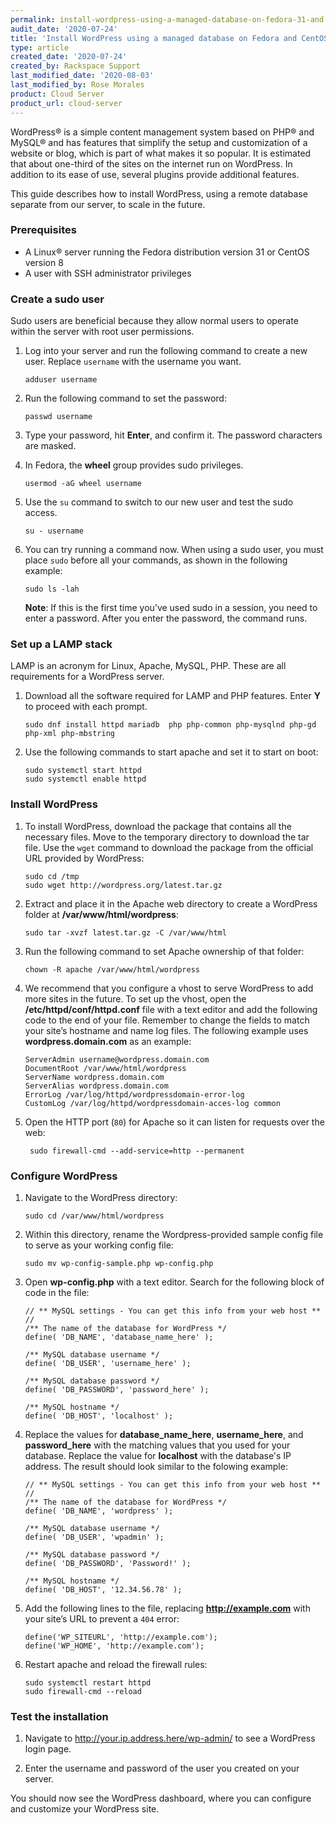 ```yaml
---
permalink: install-wordpress-using-a-managed-database-on-fedora-31-and-centos-8/
audit_date: '2020-07-24'
title: 'Install WordPress using a managed database on Fedora and CentOS'
type: article
created_date: '2020-07-24'
created_by: Rackspace Support
last_modified_date: '2020-08-03'
last_modified_by: Rose Morales
product: Cloud Server
product_url: cloud-server
---
```


WordPress&reg; is a simple content management system based on PHP&reg; and MySQL&reg; and has features that simplify the setup and customization of a website or blog, which is part of what makes it so popular. It is estimated that about one-third of the sites on the internet run on WordPress. In addition to its ease of use, several plugins provide additional features.

This guide describes how to install WordPress, using a remote database separate from our server, to scale in the future.

### Prerequisites

- A Linux&reg; server running the Fedora distribution version 31 or CentOS version 8
- A user with SSH administrator privileges

### Create a sudo user


Sudo users are beneficial because they allow normal users to operate within the server with root user permissions.

1. Log into your server and run the following command to create a new user. Replace `username` with the username you want.

       adduser username

2. Run the following command to set the password:

       passwd username

3. Type your password, hit **Enter**, and confirm it. The password characters are masked.

4. In Fedora, the **wheel** group provides sudo privileges.

       usermod -aG wheel username

5. Use the `su` command to switch to our new user and test the sudo access.

       su - username

6. You can try running a command now. When using a sudo user, you must place `sudo` before all your commands, as shown in the following example:
 
       sudo ls -lah

    **Note**: If this is the first time you’ve used sudo in a session, you need to enter a password. After you enter the password,
    the command runs.

### Set up a LAMP stack

LAMP is an acronym for Linux, Apache, MySQL, PHP. These are all requirements for a WordPress server.

1. Download all the software required for LAMP and PHP features. Enter **Y** to proceed with each prompt.

       sudo dnf install httpd mariadb  php php-common php-mysqlnd php-gd php-xml php-mbstring

2. Use the following commands to start apache and set it to start on boot:

       sudo systemctl start httpd
       sudo systemctl enable httpd

### Install WordPress

1. To install WordPress, download the package that contains all the necessary files. Move to the temporary directory
   to download the tar file. Use the `wget` command to download the package from the official URL provided by WordPress:

       sudo cd /tmp
       sudo wget http://wordpress.org/latest.tar.gz

2. Extract and place it in the Apache web directory to create a WordPress folder at **/var/www/html/wordpress**:

       sudo tar -xvzf latest.tar.gz -C /var/www/html

3.  Run the following command to set Apache ownership of that folder:

        chown -R apache /var/www/html/wordpress

4. We recommend that you configure a vhost to serve WordPress to add more sites in the future. To set up the vhost,
   open the **/etc/httpd/conf/httpd.conf** file with a text editor and add the following code to the end of your file.
   Remember to change the fields to match your site’s hostname and name log files. The following example uses 
   **wordpress.domain.com** as an example:

       ServerAdmin username@wordpress.domain.com
       DocumentRoot /var/www/html/wordpress
       ServerName wordpress.domain.com
       ServerAlias wordpress.domain.com
       ErrorLog /var/log/httpd/wordpressdomain-error-log
       CustomLog /var/log/httpd/wordpressdomain-acces-log common

5. Open the HTTP port (`80`) for Apache so it can listen for requests over the web:

        sudo firewall-cmd --add-service=http --permanent

### Configure WordPress

1. Navigate to the WordPress directory:

       sudo cd /var/www/html/wordpress

2. Within this directory, rename the Wordpress-provided sample config file to serve as your working config file:

       sudo mv wp-config-sample.php wp-config.php

3. Open **wp-config.php** with a text editor. Search for the following block of code in the file:

       // ** MySQL settings - You can get this info from your web host ** //
       /** The name of the database for WordPress */
       define( 'DB_NAME', 'database_name_here' );
  
       /** MySQL database username */
       define( 'DB_USER', 'username_here' );

       /** MySQL database password */
       define( 'DB_PASSWORD', 'password_here' );

       /** MySQL hostname */
       define( 'DB_HOST', 'localhost' );

4. Replace the values for **database_name_here**, **username_here**, and **password_here** with the matching values
   that you used for your database. Replace the value for **localhost** with the database's IP address. The result
   should look similar to the folowing example:

       // ** MySQL settings - You can get this info from your web host ** //
       /** The name of the database for WordPress */
       define( 'DB_NAME', 'wordpress' );

       /** MySQL database username */
       define( 'DB_USER', 'wpadmin' );

       /** MySQL database password */
       define( 'DB_PASSWORD', 'Password!' );

       /** MySQL hostname */
       define( 'DB_HOST', '12.34.56.78' );

5. Add the following lines to the file, replacing **http://example.com** with your site’s URL to prevent a `404` error:

       define('WP_SITEURL', 'http://example.com');
       define('WP_HOME', 'http://example.com');

6. Restart apache and reload the firewall rules:

       sudo systemctl restart httpd
       sudo firewall-cmd --reload

### Test the installation

1. Navigate to http://your.ip.address.here/wp-admin/ to see a WordPress login page.

2. Enter the username and password of the user you created on your server. 

You should now see the WordPress dashboard, where you can configure and customize your WordPress site.
